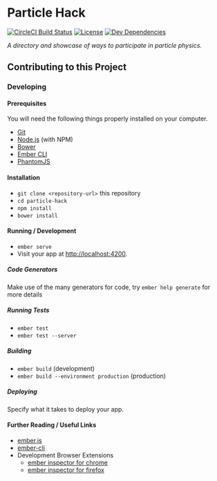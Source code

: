 # Particle Hack

[![CircleCI Build Status][circle-badge]][circle-badge-url]
[![License][license-badge]][license-badge-url]
[![Dev Dependencies][devDependencies-badge]][devDependencies-badge-url]

_A directory and showcase of ways to participate in particle physics._

## Contributing to this Project

### Developing

#### Prerequisites

You will need the following things properly installed on your computer.

* [Git](http://git-scm.com/)
* [Node.js](http://nodejs.org/) (with NPM)
* [Bower](http://bower.io/)
* [Ember CLI](http://ember-cli.com/)
* [PhantomJS](http://phantomjs.org/)

#### Installation

* `git clone <repository-url>` this repository
* `cd particle-hack`
* `npm install`
* `bower install`

#### Running / Development

* `ember serve`
* Visit your app at [http://localhost:4200](http://localhost:4200).

##### Code Generators

Make use of the many generators for code, try `ember help generate` for more details

##### Running Tests

* `ember test`
* `ember test --server`

##### Building

* `ember build` (development)
* `ember build --environment production` (production)

##### Deploying

Specify what it takes to deploy your app.

#### Further Reading / Useful Links

* [ember.js](http://emberjs.com/)
* [ember-cli](http://ember-cli.com/)
* Development Browser Extensions
  * [ember inspector for chrome](https://chrome.google.com/webstore/detail/ember-inspector/bmdblncegkenkacieihfhpjfppoconhi)
  * [ember inspector for firefox](https://addons.mozilla.org/en-US/firefox/addon/ember-inspector/)



[circle-badge]: https://circleci.com/gh/ParticleHack/website/tree/master.svg?style=svg&circle-token={{CIRCLE_TOKEN}}
[circle-badge-url]: https://circleci.com/gh/ParticleHack/website/tree/master
[license-badge]: https://img.shields.io/npm/l/website.svg
[license-badge-url]: LICENSE
[devDependencies-badge]: https://img.shields.io/david/dev/ParticleHack/website.svg
[devDependencies-badge-url]: https://david-dm.org/ParticleHack/website#info=devDependencies
